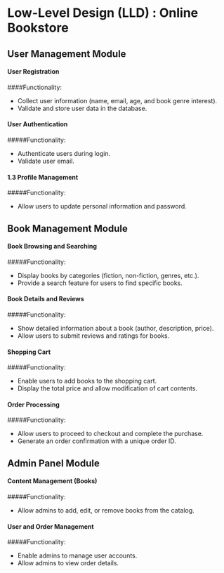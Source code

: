 # Low-Level Design (LLD) : Online Bookstore
## User Management Module
#### User Registration
####Functionality:
- Collect user information (name, email, age, and book genre interest).
- Validate and store user data in the database.

#### User Authentication

#####Functionality:
- Authenticate users during login.
- Validate user email.

#### 1.3 Profile Management

#####Functionality:
- Allow users to update personal information and password.

## Book Management Module

#### Book Browsing and Searching

#####Functionality:
- Display books by categories (fiction, non-fiction, genres, etc.).
- Provide a search feature for users to find specific books.

#### Book Details and Reviews

#####Functionality:
- Show detailed information about a book (author, description, price).
- Allow users to submit reviews and ratings for books.

#### Shopping Cart

#####Functionality:
- Enable users to add books to the shopping cart.
- Display the total price and allow modification of cart contents.

#### Order Processing

#####Functionality:
- Allow users to proceed to checkout and complete the purchase.
- Generate an order confirmation with a unique order ID.

## Admin Panel Module

#### Content Management (Books)

#####Functionality:
- Allow admins to add, edit, or remove books from the catalog.

#### User and Order Management

#####Functionality:
- Enable admins to manage user accounts.
- Allow admins to view order details.
